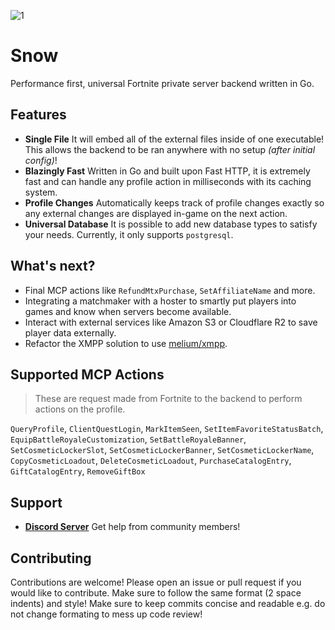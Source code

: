 ![1](https://github.com/ectrc/snow/assets/13946988/fc007f07-3878-46e7-b990-668fc3d758d0)

# Snow

Performance first, universal Fortnite private server backend written in Go.

## Features

- **Single File** It will embed all of the external files inside of one executable! This allows the backend to be ran anywhere with no setup _(after initial config)_!
- **Blazingly Fast** Written in Go and built upon Fast HTTP, it is extremely fast and can handle any profile action in milliseconds with its caching system.
- **Profile Changes** Automatically keeps track of profile changes exactly so any external changes are displayed in-game on the next action.
- **Universal Database** It is possible to add new database types to satisfy your needs. Currently, it only supports `postgresql`.

## What's next?

- Final MCP actions like `RefundMtxPurchase`, `SetAffiliateName` and more.
- Integrating a matchmaker with a hoster to smartly put players into games and know when servers become available.
- Interact with external services like Amazon S3 or Cloudflare R2 to save player data externally.
- Refactor the XMPP solution to use [melium/xmpp](https://github.com/mellium/xmpp).

## Supported MCP Actions

> These are request made from Fortnite to the backend to perform actions on the profile.

`QueryProfile`, `ClientQuestLogin`, `MarkItemSeen`, `SetItemFavoriteStatusBatch`, `EquipBattleRoyaleCustomization`, `SetBattleRoyaleBanner`, `SetCosmeticLockerSlot`, `SetCosmeticLockerBanner`, `SetCosmeticLockerName`, `CopyCosmeticLoadout`, `DeleteCosmeticLoadout`, `PurchaseCatalogEntry`, `GiftCatalogEntry`, `RemoveGiftBox`

## Support

- **[Discord Server](https://discord.gg/kBefMZA4Qp)** Get help from community members!

## Contributing

Contributions are welcome! Please open an issue or pull request if you would like to contribute. Make sure to follow the same format (2 space indents) and style! Make sure to keep commits concise and readable e.g. do not change formating to mess up code review!
